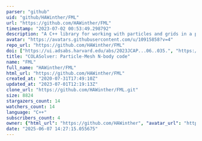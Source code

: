 ```yaml
---
parser: "github"
uid: "github/HAWinther/FML"
url: "https://github.com/HAWinther/FML"
timestamp: "2023-07-02 00:53:49.298792"
description: "A C++ library for working with particles and grids in a parallel setting."
avatar: "https://avatars.githubusercontent.com/u/10915858?v=4"
repo_url: "https://github.com/HAWinther/FML"
doi: ["https://ui.adsabs.harvard.edu/abs/2023JCAP...06..035.", "https://ui.adsabs.harvard.edu/abs/2023ascl.soft06047W/abstract"]
title: "COLASolver: Particle-Mesh N-body code"
name: "FML"
full_name: "HAWinther/FML"
html_url: "https://github.com/HAWinther/FML"
created_at: "2020-07-31T17:49:10Z"
updated_at: "2023-07-01T12:19:13Z"
clone_url: "https://github.com/HAWinther/FML.git"
size: 8824
stargazers_count: 14
watchers_count: 14
language: "C++"
subscribers_count: 4
owner: {"html_url": "https://github.com/HAWinther", "avatar_url": "https://avatars.githubusercontent.com/u/10915858?v=4", "login": "HAWinther", "type": "User"}
date: "2025-06-07 14:27:15.055675"
---
```

